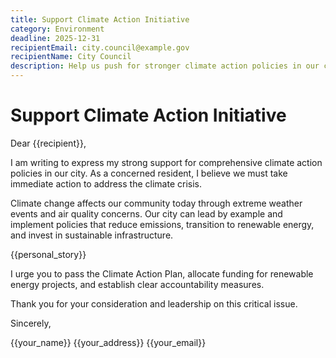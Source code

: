```yaml
---
title: Support Climate Action Initiative
category: Environment
deadline: 2025-12-31
recipientEmail: city.council@example.gov
recipientName: City Council
description: Help us push for stronger climate action policies in our city
---
```


# Support Climate Action Initiative

Dear {{recipient}},

I am writing to express my strong support for comprehensive climate action policies in our city. As a concerned resident, I believe we must take immediate action to address the climate crisis.

Climate change affects our community today through extreme weather events and air quality concerns. Our city can lead by example and implement policies that reduce emissions, transition to renewable energy, and invest in sustainable infrastructure.

{{personal_story}}

I urge you to pass the Climate Action Plan, allocate funding for renewable energy projects, and establish clear accountability measures.

Thank you for your consideration and leadership on this critical issue.

Sincerely,

{{your_name}}
{{your_address}}
{{your_email}}